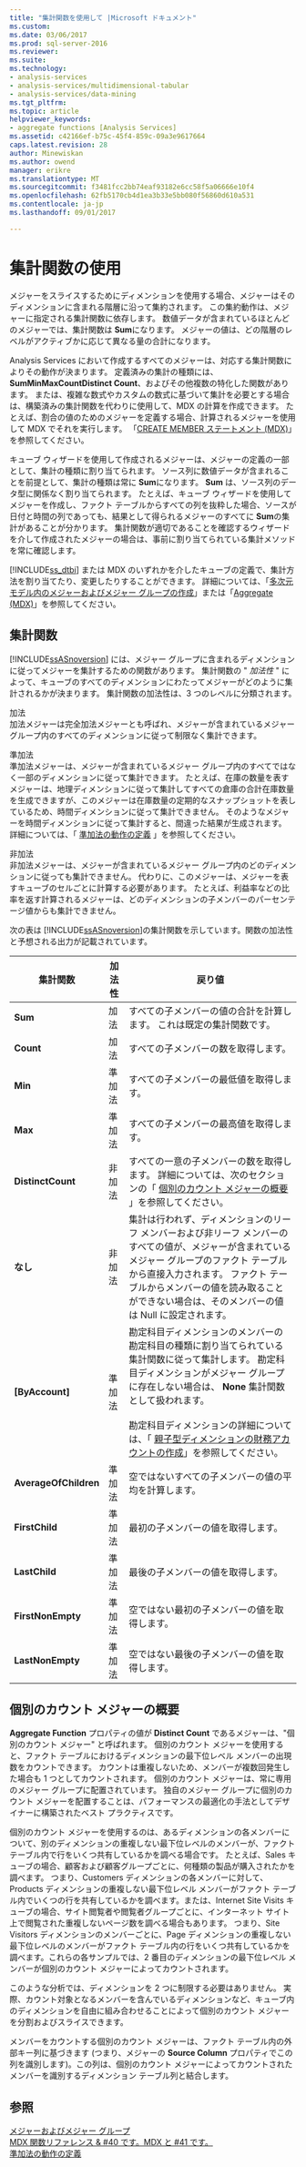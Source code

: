 ```yaml
---
title: "集計関数を使用して |Microsoft ドキュメント"
ms.custom: 
ms.date: 03/06/2017
ms.prod: sql-server-2016
ms.reviewer: 
ms.suite: 
ms.technology:
- analysis-services
- analysis-services/multidimensional-tabular
- analysis-services/data-mining
ms.tgt_pltfrm: 
ms.topic: article
helpviewer_keywords:
- aggregate functions [Analysis Services]
ms.assetid: c42166ef-b75c-45f4-859c-09a3e9617664
caps.latest.revision: 28
author: Minewiskan
ms.author: owend
manager: erikre
ms.translationtype: MT
ms.sourcegitcommit: f3481fcc2bb74eaf93182e6cc58f5a06666e10f4
ms.openlocfilehash: 62fb5170cb4d1ea3b33e5bb080f56860d610a531
ms.contentlocale: ja-jp
ms.lasthandoff: 09/01/2017

---
```

# <a name="use-aggregate-functions"></a>集計関数の使用
  メジャーをスライスするためにディメンションを使用する場合、メジャーはそのディメンションに含まれる階層に沿って集約されます。 この集約動作は、メジャーに指定される集計関数に依存します。 数値データが含まれているほとんどのメジャーでは、集計関数は **Sum**になります。 メジャーの値は、どの階層のレベルがアクティブかに応じて異なる量の合計になります。  
  
 Analysis Services において作成するすべてのメジャーは、対応する集計関数によりその動作が決まります。 定義済みの集計の種類には、**Sum****Min****Max****Count****Distinct Count**、およびその他複数の特化した関数があります。 または、複雑な数式やカスタムの数式に基づいて集計を必要とする場合は、構築済みの集計関数を代わりに使用して、MDX の計算を作成できます。 たとえば、割合の値のためのメジャーを定義する場合、計算されるメジャーを使用して MDX でそれを実行します。 「[CREATE MEMBER ステートメント &#40;MDX&#41;](../../mdx/mdx-data-definition-create-member.md)」を参照してください。  
  
 キューブ ウィザードを使用して作成されるメジャーは、メジャーの定義の一部として、集計の種類に割り当てられます。 ソース列に数値データが含まれることを前提として、集計の種類は常に **Sum**になります。 **Sum** は、ソース列のデータ型に関係なく割り当てられます。 たとえば、キューブ ウィザードを使用してメジャーを作成し、ファクト テーブルからすべての列を抜粋した場合、ソースが日付と時間の列であっても、結果として得られるメジャーのすべてに **Sum**の集計があることが分かります。 集計関数が適切であることを確認するウィザードを介して作成されたメジャーの場合は、事前に割り当てられている集計メソッドを常に確認します。  
  
 [!INCLUDE[ss_dtbi](../../includes/ss-dtbi-md.md)] または MDX のいずれかを介したキューブの定義で、集計方法を割り当てたり、変更したりすることができます。 詳細については、「[多次元モデル内のメジャーおよびメジャー グループの作成](../../analysis-services/multidimensional-models/create-measures-and-measure-groups-in-multidimensional-models.md)」または「[Aggregate &#40;MDX&#41;](../../mdx/aggregate-mdx.md)」を参照してください。  
  
##  <a name="AggFunction"></a> 集計関数  
 [!INCLUDE[ssASnoversion](../../includes/ssasnoversion-md.md)] には、メジャー グループに含まれるディメンションに従ってメジャーを集計するための関数があります。 集計関数の " *加法性* " によって、キューブのすべてのディメンションにわたってメジャーがどのように集計されるかが決まります。 集計関数の加法性は、3 つのレベルに分類されます。  
  
 加法  
 加法メジャーは完全加法メジャーとも呼ばれ、メジャーが含まれているメジャー グループ内のすべてのディメンションに従って制限なく集計できます。  
  
 準加法  
 準加法メジャーは、メジャーが含まれているメジャー グループ内のすべてではなく一部のディメンションに従って集計できます。 たとえば、在庫の数量を表すメジャーは、地理ディメンションに従って集計してすべての倉庫の合計在庫数量を生成できますが、このメジャーは在庫数量の定期的なスナップショットを表しているため、時間ディメンションに従って集計できません。 そのようなメジャーを時間ディメンションに従って集計すると、間違った結果が生成されます。 詳細については、「 [準加法の動作の定義](../../analysis-services/multidimensional-models/define-semiadditive-behavior.md) 」を参照してください。  
  
 非加法  
 非加法メジャーは、メジャーが含まれているメジャー グループ内のどのディメンションに従っても集計できません。 代わりに、このメジャーは、メジャーを表すキューブのセルごとに計算する必要があります。 たとえば、利益率などの比率を返す計算されるメジャーは、どのディメンションの子メンバーのパーセンテージ値からも集計できません。  
  
 次の表は [!INCLUDE[ssASnoversion](../../includes/ssasnoversion-md.md)]の集計関数を示しています。関数の加法性と予想される出力が記載されています。  
  
|集計関数|加法性|戻り値|  
|--------------------------|----------------|--------------------|  
|**Sum**|加法|すべての子メンバーの値の合計を計算します。 これは既定の集計関数です。|  
|**Count**|加法|すべての子メンバーの数を取得します。|  
|**Min**|準加法|すべての子メンバーの最低値を取得します。|  
|**Max**|準加法|すべての子メンバーの最高値を取得します。|  
|**DistinctCount**|非加法|すべての一意の子メンバーの数を取得します。 詳細については、次のセクションの「 [個別のカウント メジャーの概要](../../analysis-services/multidimensional-models/use-aggregate-functions.md#bkmk_distinct) 」を参照してください。|  
|**なし**|非加法|集計は行われず、ディメンションのリーフ メンバーおよび非リーフ メンバーのすべての値が、メジャーが含まれているメジャー グループのファクト テーブルから直接入力されます。 ファクト テーブルからメンバーの値を読み取ることができない場合は、そのメンバーの値は Null に設定されます。|  
|**[ByAccount]**|準加法|勘定科目ディメンションのメンバーの勘定科目の種類に割り当てられている集計関数に従って集計します。 勘定科目ディメンションがメジャー グループに存在しない場合は、 **None** 集計関数として扱われます。<br /><br /> 勘定科目ディメンションの詳細については、「 [親子型ディメンションの財務アカウントの作成](../../analysis-services/multidimensional-models/database-dimensions-finance-account-of-parent-child-type.md)」を参照してください。|  
|**AverageOfChildren**|準加法|空ではないすべての子メンバーの値の平均を計算します。|  
|**FirstChild**|準加法|最初の子メンバーの値を取得します。|  
|**LastChild**|準加法|最後の子メンバーの値を取得します。|  
|**FirstNonEmpty**|準加法|空ではない最初の子メンバーの値を取得します。|  
|**LastNonEmpty**|準加法|空ではない最後の子メンバーの値を取得します。|  
  
##  <a name="bkmk_distinct"></a> 個別のカウント メジャーの概要  
 **Aggregate Function** プロパティの値が **Distinct Count** であるメジャーは、"個別のカウント メジャー" と呼ばれます。 個別のカウント メジャーを使用すると、ファクト テーブルにおけるディメンションの最下位レベル メンバーの出現数をカウントできます。 カウントは重複しないため、メンバーが複数回発生した場合も 1 つとしてカウントされます。 個別のカウント メジャーは、常に専用のメジャー グループに配置されています。 独自のメジャー グループに個別のカウント メジャーを配置することは、パフォーマンスの最適化の手法としてデザイナーに構築されたベスト プラクティスです。  
  
 個別のカウント メジャーを使用するのは、あるディメンションの各メンバーについて、別のディメンションの重複しない最下位レベルのメンバーが、ファクト テーブル内で行をいくつ共有しているかを調べる場合です。 たとえば、Sales キューブの場合、顧客および顧客グループごとに、何種類の製品が購入されたかを調べます。 つまり、Customers ディメンションの各メンバーに対して、Products ディメンションの重複しない最下位レベル メンバーがファクト テーブル内でいくつの行を共有しているかを調べます。または、Internet Site Visits キューブの場合、サイト閲覧者や閲覧者グループごとに、インターネット サイト上で閲覧された重複しないページ数を調べる場合もあります。 つまり、Site Visitors ディメンションのメンバーごとに、Page ディメンションの重複しない最下位レベルのメンバーがファクト テーブル内の行をいくつ共有しているかを調べます。これらの各サンプルでは、2 番目のディメンションの最下位レベル メンバーが個別のカウント メジャーによってカウントされます。  
  
 このような分析では、ディメンションを 2 つに制限する必要はありません。 実際、カウント対象となるメンバーを含んでいるディメンションなど、キューブ内のディメンションを自由に組み合わせることによって個別のカウント メジャーを分割およびスライスできます。  
  
 メンバーをカウントする個別のカウント メジャーは、ファクト テーブル内の外部キー列に基づきます  (つまり、メジャーの **Source Column** プロパティでこの列を識別します)。この列は、個別のカウント メジャーによってカウントされたメンバーを識別するディメンション テーブル列と結合します。  
  
## <a name="see-also"></a>参照  
 [メジャーおよびメジャー グループ](../../analysis-services/multidimensional-models/measures-and-measure-groups.md)   
 [MDX 関数リファレンス & #40 です。MDX と #41 です。](../../mdx/mdx-function-reference-mdx.md)   
 [準加法の動作の定義](../../analysis-services/multidimensional-models/define-semiadditive-behavior.md)  
  
  
